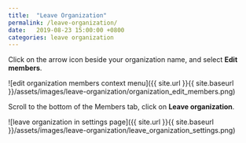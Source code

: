 ```yaml
---
title:  "Leave Organization"
permalink: /leave-organization/
date:   2019-08-23 15:00:00 +0800
categories: leave organization
---
```

Click on the arrow icon beside your organization name, and select **Edit members**.

![edit organization members context menu]({{ site.url }}{{ site.baseurl }}/assets/images/leave-organization/organization_edit_members.png)

Scroll to the bottom of the Members tab, click on **Leave organization**.

![leave organization in settings page]({{ site.url }}{{ site.baseurl }}/assets/images/leave-organization/leave_organization_settings.png)
